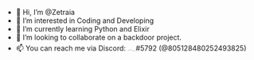 - 👋 Hi, I’m @Zetraia
- 👀 I’m interested in Coding and Developing
- 🌱 I’m currently learning Python and Elixir
- 💞️ I’m looking to collaborate on a backdoor project.
- 📫 You can reach me via Discord: 𓂃#5792 (@805128480252493825)

<!---
Zetraia/Zetraia is a ✨ special ✨ repository because its `README.md` (this file) appears on your GitHub profile.
You can click the Preview link to take a look at your changes.
--->
